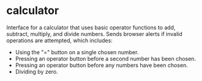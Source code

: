 # calculator

Interface for a calculator that uses basic operator functions to add, subtract, multiply, and divide numbers. Sends browser alerts if invalid operations are attempted, which includes:
- Using the "=" button on a single chosen number.
- Pressing an operator button before a second number has been chosen.
- Pressing an operator button before any numbers have been chosen.
- Dividing by zero.